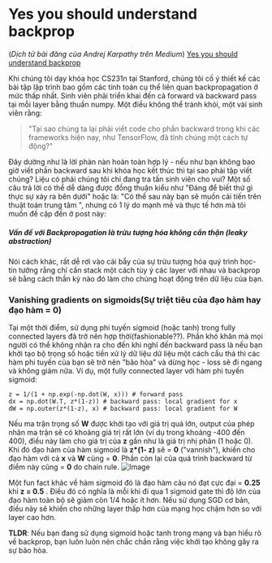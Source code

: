 # Yes you should understand backprop
(_Dịch từ bài đăng của Andrej Karpathy trên Medium_)
[Yes you should understand backprop](https://karpathy.medium.com/yes-you-should-understand-backprop-e2f06eab496b)


Khi chúng tôi dạy khóa học CS231n tại Stanford, chúng tôi cố ý thiết kế các bài tập lập trình bao gồm các tính toán cụ thể liên quan backpropagation ở mức thấp nhất. Sinh viên phải triển khai đến cả forward và backward pass tại mỗi layer bằng thuần numpy. Một điều không thể tránh khỏi, một vài sinh viên rằng:
> "Tại sao chúng ta lại phải viết code cho phần backward trong khi các frameworks hiện nay, như TensorFlow, đã tính chúng một cách tự động?"

Đây dường như là lời phàn nàn hoàn toàn hợp lý - nếu như bạn không bao giờ viết phần backward sau khi khóa học kết thúc thì tại sao phải tập viết chúng? Liệu có phải chúng tôi chỉ đang tra tấn sinh viên cho vui? Một số câu trả lời có thể dễ dàng được đồng thuận kiểu như "Đáng để biết thứ gì thực sự xáy ra bên dưới" hoặc là: "Có thể sau này bạn sẽ muốn cải tiến trên thuật toán trung tâm ", nhưng có 1 lý do mạnh mẽ và thực tế hơn mà tôi muốn đề cập đến ở post này:

##### **Vấn đề với Backpropagation là trừu tượng hóa không cẩn thận (leaky abstraction)** 

Nói cách khác, rất dễ rơi vào cái bẫy của sự trừu tượng hóa quý trình học-tin tưởng rằng chỉ cần stack một cách tùy ý các layer với nhau và backprop sẽ bằng cách thần kỳ nào đó làm cho chúng hoạt động trên dữ liệu của bạn.

### **Vanishing gradients on sigmoids(Sự triệt tiêu của đạo hàm hay đạo hàm = 0)**

Tại một thời điểm, sử dụng phi tuyến sigmoid (hoặc tanh) trong fully connected layers đã trở nên hợp thời(fashionable??). Phần khó khăn mà mọi người có thể không nhận ra cho đến khi nghĩ đến backward pass là nếu bạn khởi tạo bộ trọng số hoặc tiền xử lý dữ liệu dữ liệu một cách cẩu thả thì các hàm phi tuyến của bạn sẽ trở nên "bão hòa" và dừng học - loss sẽ đi ngang và không giảm nữa. Ví dụ, một fully connected layer với hàm phi tuyến sigmoid:
```
z = 1/(1 + np.exp(-np.dot(W, x))) # forward pass
dx = np.dot(W.T, z*(1-z)) # backward pass: local gradient for x
dW = np.outer(z*(1-z), x) # backward pass: local gradient for W
```
Nếu ma trận trọng số **W** được khởi tạo với giá trị quá lớn, output của phép nhân ma trận sẽ có khoảng giá trị rất lớn (ví dụ trong khoảng -400 đến 400), điều này làm cho giá trị của **z** gần như là giá trị nhị phân (1 hoặc 0). Khi đó đạo hàm của hàm sigmoid là **z\*(1- z)** sẽ = **0** ("vannish"), khiến cho đạo hàm với cả **x** và **W** cũng = **0**. Phần còn lại của quá trình backward từ điểm này cũng = **0** do chain rule.
![Image](https://miro.medium.com/max/3000/1*gkXI7LYwyGPLU5dn6Jb6Bg.png)

Một fun fact khác về hàm sigmoid đó là đạo hàm cảu nó đạt cực đại = **0.25** khi **z = 0.5** . Điều đó có nghĩa là mỗi khi đi qua 1 sigmoid gate thì độ lớn của đạo hàm toàn bộ sẽ giảm còn 1/4 hoặc ít hơn. Nếu sử dụng SGD cơ bản, điều này sẽ khiến cho những layer thấp hơn của mạng học chậm hơn so với layer cao hơn.

**TLDR**: Nếu bạn đang sử dụng sigmoid hoặc tanh trong mạng và bạn hiểu rõ về backprop, bạn luôn luôn nên chắc chắn rằng việc khởi tạo không gây ra sự bão hòa.

